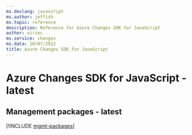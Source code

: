 ```yaml
---
ms.devlang: javascript
ms.author: jeffish
ms.topic: reference
description: Reference for Azure Changes SDK for JavaScript
author: xirzec
ms.service: changes
ms.data: 10/07/2022
title: Azure Changes SDK for JavaScript
---
```

# Azure Changes SDK for JavaScript - latest

## Management packages - latest
[!INCLUDE [mgmt-packages](changes-mgmt-index.md)]